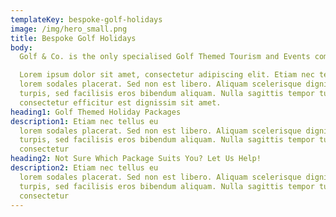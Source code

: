 ```yaml
---
templateKey: bespoke-golf-holidays
image: /img/hero_small.png
title: Bespoke Golf Holidays
body: 
  Golf & Co. is the only specialised Golf Themed Tourism and Events company based in Dubai that offers Bespoke Packages, Golf Insurance and Corporate Golf events across the Middle East region and beyond. 

  Lorem ipsum dolor sit amet, consectetur adipiscing elit. Etiam nec tellus eu
  lorem sodales placerat. Sed non est libero. Aliquam scelerisque dignissim
  turpis, sed facilisis eros bibendum aliquam. Nulla sagittis tempor turpis,
  consectetur efficitur est dignissim sit amet.
heading1: Golf Themed Holiday Packages
description1: Etiam nec tellus eu
  lorem sodales placerat. Sed non est libero. Aliquam scelerisque dignissim
  turpis, sed facilisis eros bibendum aliquam. Nulla sagittis tempor turpis,
  consectetur
heading2: Not Sure Which Package Suits You? Let Us Help!
description2: Etiam nec tellus eu
  lorem sodales placerat. Sed non est libero. Aliquam scelerisque dignissim
  turpis, sed facilisis eros bibendum aliquam. Nulla sagittis tempor turpis,
  consectetur
---
```


